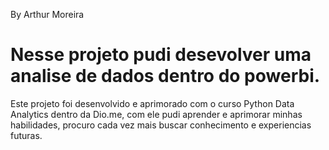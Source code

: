 By Arthur Moreira

# Nesse projeto pudi desevolver uma analise de dados dentro do powerbi.

Este projeto foi desenvolvido e aprimorado com o curso Python Data Analytics dentro da Dio.me, com ele pudi aprender e aprimorar minhas habilidades, procuro cada vez mais buscar conhecimento e experiencias futuras.

